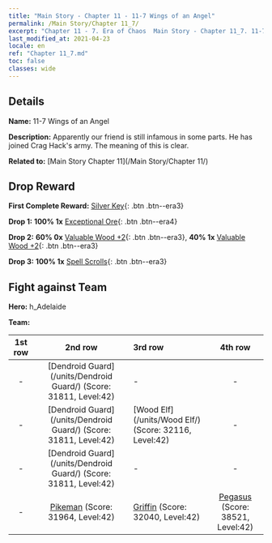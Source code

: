 ```yaml
---
title: "Main Story - Chapter 11 - 11-7 Wings of an Angel"
permalink: /Main Story/Chapter 11_7/
excerpt: "Chapter 11 - 7. Era of Chaos  Main Story - Chapter 11_7. 11-7 Wings of an Angel"
last_modified_at: 2021-04-23
locale: en
ref: "Chapter 11_7.md"
toc: false
classes: wide
---
```


## Details

 **Name:** 11-7 Wings of an Angel

 **Description:** Apparently our friend is still infamous in some parts. He has joined Crag Hack's army. The meaning of this is clear.

 **Related to:** [Main Story Chapter 11](/Main Story/Chapter 11/)

## Drop Reward

 **First Complete Reward:** [Silver Key](/Items/con_693/){: .btn .btn--era3}

 **Drop 1:** **100% 1x** [Exceptional Ore](/Items/mat_33/){: .btn .btn--era4}

 **Drop 2:** **60% 0x** [Valuable Wood +2](/Items/mat_27/){: .btn .btn--era3}, **40% 1x** [Valuable Wood +2](/Items/mat_27/){: .btn .btn--era3}

 **Drop 3:** **100% 1x** [Spell Scrolls](/Items/con_694/){: .btn .btn--era3}


## Fight against Team
 **Hero:** h_Adelaide

 **Team:**


  | 1st row | 2nd row | 3rd row | 4th row |
  |:----:|:----:|:----|:----:|
  | - | [Dendroid Guard](/units/Dendroid Guard/) (Score: 31811, Level:42)  | - | - |
  | - | [Dendroid Guard](/units/Dendroid Guard/) (Score: 31811, Level:42)  | [Wood Elf](/units/Wood Elf/) (Score: 32116, Level:42)  | - |
  | - | [Dendroid Guard](/units/Dendroid Guard/) (Score: 31811, Level:42)  | - | - |
  | - | [Pikeman](/units/Pikeman/) (Score: 31964, Level:42)  | [Griffin](/units/Griffin/) (Score: 32040, Level:42)  | [Pegasus](/units/Pegasus/) (Score: 38521, Level:42)  |


